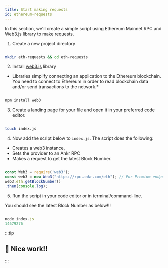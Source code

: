 ```yaml
---
title: Start making requests
id: ethereum-requests
---
```


In this section, we'll create a simple script using Ethereum Mainnet RPC and Web3.js library to make requests. 

1) Create a new project directory

```bash

mkdir eth-requests && cd eth-requests

```

2) Install [web3.js](https://web3js.readthedocs.io/en/v1.2.7/index.html) library
* Libraries simplify connecting an application to the Ethereum blockchain. You need to connect to Ethereum in order to read blockchain data and/or send transactions to the network.*

```bash

npm install web3

```

3) Create a landing page for your file and open it in your preferred code editor.

```bash

touch index.js 

```

4) Now add the script below to `index.js`. The script does the following:
- Creates a web3 instance,     
- Sets the provider to an Ankr RPC
- Makes a request to get the latest Block Number. 

```js

const Web3 = require('web3');
const web3 = new Web3("https://rpc.ankr.com/eth"); // For Premium endpoints append API key to url "https://rpc.ankr.com/eth/APIKEY"
web3.eth.getBlockNumber()
.then(console.log);

```

5) Run the script in your code editor or in terminal/command-line.

You should see the latest Block Number as below!!!

```js

node index.js
14679276

```

:::tip

## 🎉 Nice work!!

:::
